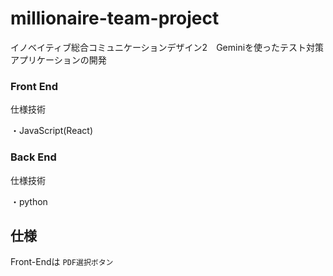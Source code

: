 # millionaire-team-project
イノベイティブ総合コミュニケーションデザイン2　Geminiを使ったテスト対策アプリケーションの開発

### Front End
仕様技術

・JavaScript(React)


### Back End
仕様技術

・python




## 仕様
Front-Endは `PDF選択ボタン`
